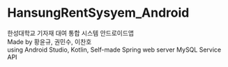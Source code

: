 # HansungRentSysyem_Android
한성대학교 기자재 대여 통합 시스템 안드로이드앱  
Made by 황윤규, 권민수, 이찬호  
using Android Studio, Kotlin, Self-made Spring web server MySQL Service API

